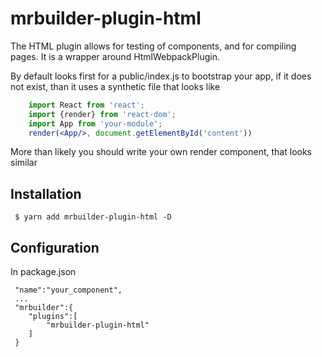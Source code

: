 mrbuilder-plugin-html
===
The HTML plugin allows for testing of components, and for compiling pages.
It is a wrapper around HtmlWebpackPlugin.


By default  looks first for a  public/index.js to bootstrap your app, if it
does not exist, than it uses a synthetic file that looks like

```jsx
    import React from 'react';
    import {render} from 'react-dom';
    import App from 'your-module';
    render(<App/>, document.getElementById('content'))
```

More than likely you should write your own render component, that looks
similar

## Installation
```
 $ yarn add mrbuilder-plugin-html -D
```

## Configuration
In package.json
```
 "name":"your_component",
 ...
 "mrbuilder":{
    "plugins":[
        "mrbuilder-plugin-html"
    ]
 }


````
